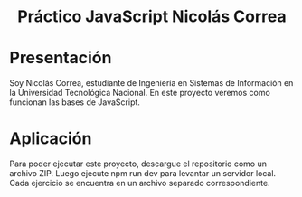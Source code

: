 <div align="center">

# Práctico JavaScript Nicolás Correa

</div>

# Presentación

Soy Nicolás Correa, estudiante de Ingeniería en Sistemas de Información en la Universidad Tecnológica Nacional. En este proyecto veremos como funcionan las bases de JavaScript.

# Aplicación

Para poder ejecutar este proyecto, descargue el repositorio como un archivo ZIP. 
Luego ejecute npm run dev para levantar un servidor local.
Cada ejercicio se encuentra en un archivo separado correspondiente.
